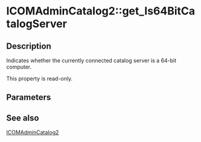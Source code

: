 # ICOMAdminCatalog2::get_Is64BitCatalogServer

## Description

Indicates whether the currently connected catalog server is a 64-bit computer.

This property is read-only.

## Parameters

## See also

[ICOMAdminCatalog2](https://learn.microsoft.com/windows/desktop/api/comadmin/nn-comadmin-icomadmincatalog2)